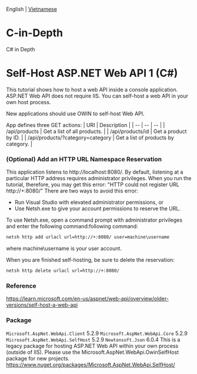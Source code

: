 English | [Vietnamese](./README_vi_VN.md)

# C-in-Depth
C# in Depth

# Self-Host ASP.NET Web API 1 (C#)

This tutorial shows how to host a web API inside a console application. ASP.NET Web API does not require IIS. You can self-host a web API in your own host process.

New applications should use OWIN to self-host Web API.

App defines three GET actions:
| URI | Description |
| -- | -- | -- |
| /api/products | Get a list of all products. |
| /api/products/id | Get a product by ID. |
| /api/products/?category=category | Get a list of products by category. |

### (Optional) Add an HTTP URL Namespace Reservation

This application listens to http://localhost:8080/. By default, listening at a particular HTTP address requires administrator privileges. When you run the tutorial, therefore, you may get this error: "HTTP could not register URL http://+:8080/" There are two ways to avoid this error:

- Run Visual Studio with elevated administrator permissions, or
- Use Netsh.exe to give your account permissions to reserve the URL.

To use Netsh.exe, open a command prompt with administrator privileges and enter the following command:following command:

```bat
netsh http add urlacl url=http://+:8080/ user=machine\username
```

where machine\username is your user account.

When you are finished self-hosting, be sure to delete the reservation:

```bat
netsh http delete urlacl url=http://+:8080/
```

### Reference
https://learn.microsoft.com/en-us/aspnet/web-api/overview/older-versions/self-host-a-web-api

### Package
`Microsoft.AspNet.WebApi.Client` 5.2.9
`Microsoft.AspNet.WebApi.Core` 5.2.9
`Microsoft.AspNet.WebApi.SelfHost` 5.2.9
`Newtonsoft.Json` 6.0.4
This is a legacy package for hosting ASP.NET Web API within your own process (outside of IIS). Please use the Microsoft.AspNet.WebApi.OwinSelfHost package for new projects.
https://www.nuget.org/packages/Microsoft.AspNet.WebApi.SelfHost/